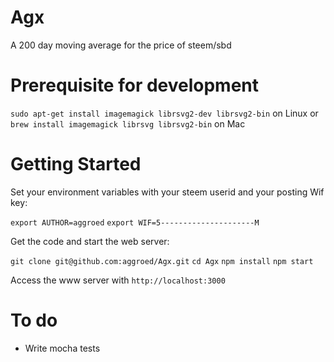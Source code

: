 # Agx
A 200 day moving average for the price of steem/sbd

# Prerequisite for development

`sudo apt-get install imagemagick librsvg2-dev librsvg2-bin` on Linux or
`brew install imagemagick librsvg librsvg2-bin` on Mac

# Getting Started

Set your environment variables with your steem userid and your posting Wif key:

`export AUTHOR=aggroed`
`export WIF=5---------------------M`

Get the code and start the web server:

`git clone git@github.com:aggroed/Agx.git`
`cd Agx`
`npm install`
`npm start`

Access the www server with `http://localhost:3000`

# To do

* Write mocha tests
